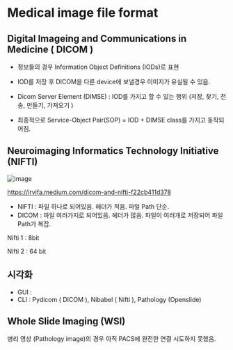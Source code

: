 # Medical image file format

## Digital Imageing and Communications in Medicine ( DICOM )

- 정보들의 경우 Information Object Definitions (IODs)로 표현

- IOD를 저장 후 DICOM을 다른 device에 보낼경우 이미지가 유실될 수 있음.
- Dicom Server Element (DIMSE) : IOD를 가지고 할 수 있는 행위 (저장, 찾기, 전송, 만들기, 가져오기 )
- 최종적으로 Service-Object Pair(SOP) = IOD + DIMSE class를 가지고 동작되어짐.

## Neuroimaging Informatics Technology Initiative (NIFTI)

![image](https://github.com/user-attachments/assets/55e47e80-b93b-4dc6-bb09-cd1fd24f7a6b)

https://irvifa.medium.com/dicom-and-nifti-f22cb411d378


- NIFTI : 파일 하나로 되어있음. 헤더가 적음. 파일 Path 단순.
- DICOM : 파일 여러가지로 되어있음. 헤더가 많음. 파일이 여러개로 저장되어 파일 Path가 복잡.

Nifti 1 : 8bit

Nifti 2 : 64 bit

## 시각화

- GUI :
- CLI : Pydicom ( DICOM ), Nibabel ( Nifti ), Pathology (Openslide)

## Whole Slide Imaging (WSI)

병리 영상 (Pathology image)의 경우 아직 PACS에 완전한 연결 시도하지 못했음.
